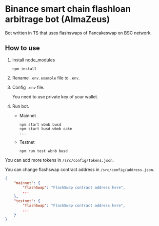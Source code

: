 # Binance smart chain flashloan arbitrage bot (AlmaZeus)

Bot written in TS that uses flashswaps of Pancakeswap on BSC network.

## How to use

1. Install node_modules
    ```
    npm install
    ```
2. Rename `.env.example` file to `.env`.
3. Config `.env` file.

    You need to use private key of your wallet.

4. Run bot.

    - Mainnet
        ```
        npm start wbnb busd
        npm start busd wbnb cake
        ...
        ```
    - Testnet
        ```
        npm run test wbnb busd
        ```

You can add more tokens in `/src/config/tokens.json`.

You can change flashswap contract address in `/src/config/address.json`.
```json
{
    "mainnet": {
        "flashSwap": "FlashSwap contract address here",
        ...
    },
    "testnet": {
        "flashSwap": "FlashSwap contract address here",
        ...
    }
}
```